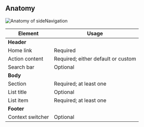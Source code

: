 ## Anatomy

<!-- image then table -->
![Anatomy of sideNavigation](/assets/components/side-navigation/side-navigation-anatomy.png)

<!-- this is just an example, refer to other components to see how to fill this table -->
| Element          | Usage                                           |
|------------------|-------------------------------------------------|
| **Header**       |                                                 |
| Home link        | Required                                        |
| Action content   | Required; either default or custom              |
| Search bar       | Optional                                        |
| **Body**         |                                                 |
| Section          | Required; at least one                          |
| List title       | Optional                                        |
| List item        | Required; at least one                          |
| **Footer**       |                                                 |
| Context switcher | Optional                                        |